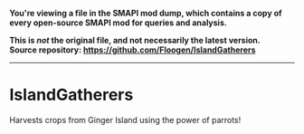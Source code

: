 **You're viewing a file in the SMAPI mod dump, which contains a copy of every open-source SMAPI mod
for queries and analysis.**

**This is _not_ the original file, and not necessarily the latest version.**  
**Source repository: https://github.com/Floogen/IslandGatherers**

----

# IslandGatherers
 Harvests crops from Ginger Island using the power of parrots!
